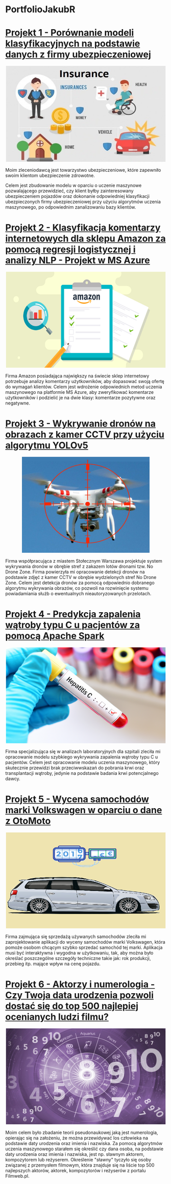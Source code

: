 # PortfolioJakubR

# [Projekt 1 - Porównanie modeli klasyfikacyjnych na podstawie danych z firmy ubezpieczeniowej](https://github.com/TheLordWeirdSloughFeg/proj_modele)

<p align="center">
  <img src="https://github.com/TheLordWeirdSloughFeg/PortfolioJakubR/blob/main/Obrazki/insurance.jpg"  width="500" height="300" />
</p>

Moim zleceniodawcą jest towarzystwo ubezpieczeniowe, które zapewniło swoim klientom ubezpieczenie zdrowotne. 

Celem jest zbudowanie modelu w oparciu o uczenie maszynowe pozwalającego przewidzieć, czy klient byłby zainteresowany ubezpieczeniem pojazdów oraz dokonanie odpowiedniej klasyfikacji ubezpieczonych firmy ubezpieczeniowej przy użyciu algorytmów uczenia maszynowego, po odpowiednim zanalizowaniu bazy klientów.
<br/>

# [Projekt 2 - Klasyfikacja komentarzy internetowych dla sklepu Amazon za pomocą regresji logistycznej i analizy NLP - Projekt w MS Azure](https://github.com/TheLordWeirdSloughFeg/proj_klasyf_kom)

<p align="center">
  <img src="https://github.com/TheLordWeirdSloughFeg/PortfolioJakubR/blob/main/Obrazki/amzn.jpg"  width="500" height="300" />
</p>

Firma Amazon posiadająca największy na świecie sklep internetowy potrzebuje analizy komentarzy użytkowników, aby dopasować swoją ofertę do wymagań klientów.
Celem jest wdrożenie odpowiednich metod uczenia maszynowego na platformie MS Azure, aby zweryfikować komentarze użytkowników i podzielić je na dwie klasy: komentarze pozytywne oraz negatywne.
<br/>

# [Projekt 3 - Wykrywanie dronów na obrazach z kamer CCTV przy użyciu algorytmu YOLOv5](https://github.com/TheLordWeirdSloughFeg/proj_wykr_dron)

<p align="center">
  <img src="https://github.com/TheLordWeirdSloughFeg/PortfolioJakubR/blob/main/Obrazki/anti-drone.jpg"  width="400" height="300" />
</p>
Firma współpracująca z miastem Stołecznym Warszawa projektuje system wykrywania dronów w obrębie stref z zakazem lotów dronami tzw. No Drone Zone. Firma powierzyła mi opracowanie detekcji dronów na podstawie zdjęć z kamer CCTV w obrębie wydzielonych stref No Drone Zone. Celem jest detekcja dronów za pomocą odpowiednio dobranego algorytmu wykrywania obrazów, co pozwoli na rozwinięcie systemu powiadamiania służb o ewentualnych nieautoryzowanych przelotach.
<br/>

# [Projekt 4 - Predykcja zapalenia wątroby typu C u pacjentów za pomocą Apache Spark](https://github.com/TheLordWeirdSloughFeg/proj_pred_chor)

<p align="center">
  <img src="https://github.com/TheLordWeirdSloughFeg/PortfolioJakubR/blob/main/Obrazki/hepatitis-C.png"  width="500" height="300" />
</p>
Firma specjalizująca się w analizach laboratoryjnych dla szpitali zleciła mi opracowanie modelu szybkiego wykrywania zapalenia wątroby typu C u pacjentów. Celem jest opracowanie modelu uczenia maszynowego, który skutecznie przewidzi brak przeciwwskazań do pobrania krwi oraz transplantacji wątroby, jedynie na podstawie badania krwi potencjalnego dawcy.
<br/>

# [Projekt 5 - Wycena samochodów marki Volkswagen w oparciu o dane z OtoMoto](https://github.com/TheLordWeirdSloughFeg/proj_wyc_VW_oto_moto)
<p align="center">
  <img src="https://github.com/TheLordWeirdSloughFeg/PortfolioJakubR/blob/main/Obrazki/estim.png"  width="500" height="300" />
</p>
Firma zajmująca się sprzedażą używanych samochodów zleciła mi zaprojektowanie aplikacji do wyceny samochodów marki Volkswagen, która pomoże osobom chcącym szybko sprzedać samochód tej marki. Aplikacja musi być interaktywna i wygodna w użytkowaniu, tak, aby można było określać poszczególne szczegóły techniczne takie jak: rok produkcji, przebieg itp. mające wpływ na cenę pojazdu.

<br/>

# [Projekt 6 - Aktorzy i numerologia - Czy Twoja data urodzenia pozwoli dostać się do top 500 najlepiej ocenianych ludzi filmu?](https://github.com/TheLordWeirdSloughFeg/proj_bad_numer)
<p align="center">
  <img src="https://github.com/TheLordWeirdSloughFeg/PortfolioJakubR/blob/main/Obrazki/NUMEROLOGY.jpg"  width="500" height="300" />
</p>

Moim celem było zbadanie teorii pseudonaukowej jaką jest numerologia, opierając się na założeniu, że można przewidywać los człowieka na podstawie daty urodzenia oraz imienia i nazwiska. Za pomocą algorytmów uczenia maszynowego starałem się określić czy dana osoba, na podstawie daty urodzenia oraz imienia i nazwiska, jest np. sławnym aktorem, kompozytorem lub reżyserem. Określenie "sławny" tyczyło się osoby związanej z przemysłem filmowym, która znajduje się na liście top 500 najlepszych aktorów, aktorek, kompozytorów i reżyserów z portalu Filmweb.pl.

